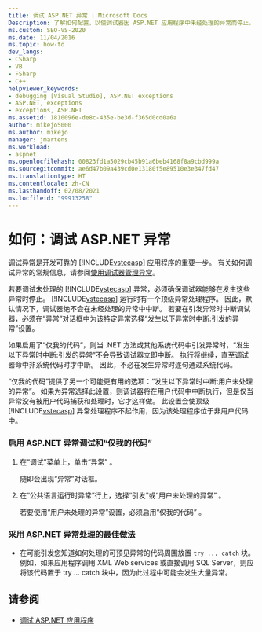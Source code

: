 ```yaml
---
title: 调试 ASP.NET 异常 | Microsoft Docs
Description: 了解如何配置，以使调试器因 ASP.NET 应用程序中未经处理的异常而停止。 可以确保中断发生在非系统代码中。
ms.custom: SEO-VS-2020
ms.date: 11/04/2016
ms.topic: how-to
dev_langs:
- CSharp
- VB
- FSharp
- C++
helpviewer_keywords:
- debugging [Visual Studio], ASP.NET exceptions
- ASP.NET, exceptions
- exceptions, ASP.NET
ms.assetid: 1810096e-de8c-435e-be3d-f365d0cd0a6a
author: mikejo5000
ms.author: mikejo
manager: jmartens
ms.workload:
- aspnet
ms.openlocfilehash: 00823fd1a5029cb45b91a6beb4168f8a9cbd999a
ms.sourcegitcommit: ae6d47b09a439cd0e13180f5e89510e3e347fd47
ms.translationtype: HT
ms.contentlocale: zh-CN
ms.lasthandoff: 02/08/2021
ms.locfileid: "99913258"
---
```

# <a name="how-to-debug-aspnet-exceptions"></a>如何：调试 ASP.NET 异常
调试异常是开发可靠的 [!INCLUDE[vstecasp](../code-quality/includes/vstecasp_md.md)] 应用程序的重要一步。 有关如何调试异常的常规信息，请参阅[使用调试器管理异常](../debugger/managing-exceptions-with-the-debugger.md)。

 若要调试未处理的 [!INCLUDE[vstecasp](../code-quality/includes/vstecasp_md.md)] 异常，必须确保调试器能够在发生这些异常时停止。 [!INCLUDE[vstecasp](../code-quality/includes/vstecasp_md.md)] 运行时有一个顶级异常处理程序。 因此，默认情况下，调试器绝不会在未经处理的异常中中断。 若要在引发异常时中断调试器，必须在“异常”对话框中为该特定异常选择“发生以下异常时中断:引发的异常”设置。

 如果启用了“仅我的代码”，则当 .NET 方法或其他系统代码中引发异常时，“发生以下异常时中断:引发的异常”不会导致调试器立即中断。 执行将继续，直至调试器命中非系统代码时才中断。 因此，不必在发生异常时逐句通过系统代码。

 “仅我的代码”提供了另一个可能更有用的选项：“发生以下异常时中断:用户未处理的异常”。 如果为异常选择此设置，则调试器将在用户代码中中断执行，但是仅当异常没有被用户代码捕获和处理时，它才这样做。 此设置会使顶级 [!INCLUDE[vstecasp](../code-quality/includes/vstecasp_md.md)] 异常处理程序不起作用，因为该处理程序位于非用户代码中。

### <a name="to-enable-debugging-of-aspnet-exceptions-with-just-my-code"></a>启用 ASP.NET 异常调试和“仅我的代码”

1. 在“调试”菜单上，单击“异常” 。

     随即会出现“异常”对话框。

2. 在“公共语言运行时异常”行上，选择“引发”或“用户未处理的异常”  。

     若要使用“用户未处理的异常”设置，必须启用“仅我的代码” 。

### <a name="to-use-best-practices-for-aspnet-exception-handling"></a>采用 ASP.NET 异常处理的最佳做法

- 在可能引发您知道如何处理的可预见异常的代码周围放置 `try ... catch` 块。 例如，如果应用程序调用 XML Web services 或直接调用 SQL Server，则应将该代码置于 try … catch 块中，因为此过程中可能会发生大量异常。

## <a name="see-also"></a>请参阅
- [调试 ASP.NET 应用程序](../debugger/how-to-enable-debugging-for-aspnet-applications.md)